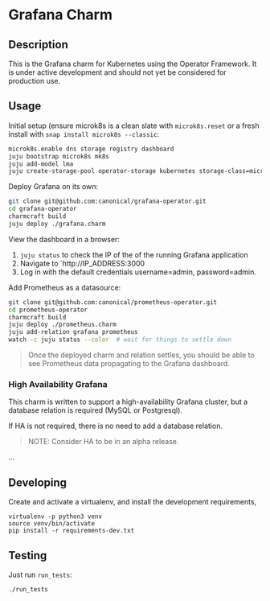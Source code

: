 # Grafana Charm

## Description

This is the Grafana charm for Kubernetes using the Operator Framework. It is under active development and should not yet be considered for production use.

## Usage

Initial setup (ensure microk8s is a clean slate with `microk8s.reset` or a fresh install with `snap install microk8s --classic`:
```bash
microk8s.enable dns storage registry dashboard
juju bootstrap microk8s mk8s
juju add-model lma
juju create-storage-pool operator-storage kubernetes storage-class=microk8s-hostpath
```

Deploy Grafana on its own:
```bash
git clone git@github.com:canonical/grafana-operator.git
cd grafana-operator
charmcraft build
juju deploy ./grafana.charm
```

View the dashboard in a browser:
1. `juju status` to check the IP of the of the running Grafana application
2. Navigate to `http://IP_ADDRESS:3000
3. Log in with the default credentials username=admin, password=admin.

Add Prometheus as a datasource:
```bash
git clone git@github.com:canonical/prometheus-operator.git
cd prometheus-operator
charmcraft build
juju deploy ./prometheus.charm
juju add-relation grafana prometheus
watch -c juju status --color  # wait for things to settle down
```
> Once the deployed charm and relation settles, you should be able to see Prometheus data propagating to the Grafana dashboard.

### High Availability Grafana

This charm is written to support a high-availability Grafana cluster, but a database relation is required (MySQL or Postgresql).

If HA is not required, there is no need to add a database relation.

> NOTE: Consider HA to be in an alpha release.

...

## Developing

Create and activate a virtualenv,
and install the development requirements,

    virtualenv -p python3 venv
    source venv/bin/activate
    pip install -r requirements-dev.txt

## Testing

Just run `run_tests`:

    ./run_tests
